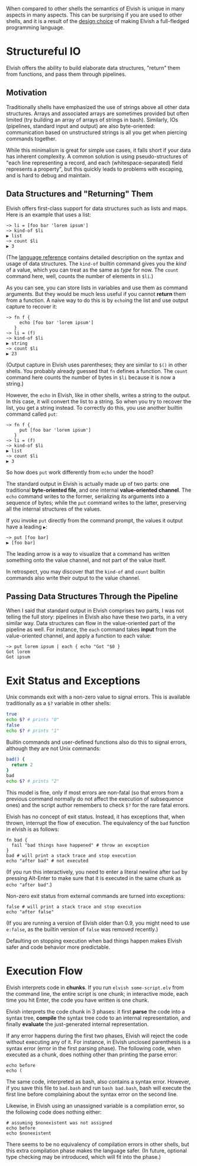 <!-- toc -->

When compared to other shells the semantics of Elvish is unique in many
aspects in many aspects. This can be surprising if you are used to other
shells, and it is a result of the [design choice](/ref/philosophy.html) of
making Elvish a full-fledged programming language.

# Structureful IO

Elvish offers the ability to build elaborate data structures, "return" them
from functions, and pass them through pipelines.

## Motivation

Traditionally shells have emphasized the use of strings above all other data
structures. Arrays and associated arrays are sometimes provided but often
limited (try building an array of arrays of strings in bash). Similarly, IOs
(pipelines, standard input and output) are also byte-oriented: communication
based on unstructured strings is all you get when piercing commands together.

While this minimalism is great for simple use cases, it falls short if your
data has inherent complexity. A common solution is using pseudo-structures of
"each line representing a record, and each (whitespace-separated) field
represents a property", but this quickly leads to problems with escaping, and
is hard to debug and maintain.

## Data Structures and "Returning" Them

Elvish offers first-class support for data structures such as lists and maps. Here is an example that uses a list:

```elvish-transcript
~> li = [foo bar 'lorem ipsum']
~> kind-of $li
▶ list
~> count $li
▶ 3
```

(The [language reference](/ref/lang.html) contains detailed description on the
syntax and usage of data structures. The `kind-of` builtin command gives you
the *kind* of a value, which you can treat as the same as *type* for now. The
`count` command here, well, counts the number of elements in `$li`.)

As you can see, you can store lists in variables and use them as command
arguments. But they would be much less useful if you cannot **return** them
from a function. A naive way to do this is by `echo`ing the list and use output
capture to recover it:

```elvish-transcript
~> fn f {
     echo [foo bar 'lorem ipsum']
   }
~> li = (f)
~> kind-of $li
▶ string
~> count $li
▶ 23
```

(Output capture in Elvish uses parentheses; they are similar to `$()` in other
shells. You probably already guessed that `fn` defines a function. The `count`
command here counts the number of bytes in `$li` because it is now a string.)

However, the `echo` in Elvish, like in other shells, writes a string to the
output. In this case, it will convert the list to a string. So when you try to
recover the list, you get a string instead. To correctly do this, you use
another builtin command called `put`:

```elvish-transcript
~> fn f {
     put [foo bar 'lorem ipsum']
   }
~> li = (f)
~> kind-of $li
▶ list
~> count $li
▶ 3
```

So how does `put` work differently from `echo` under the hood?

The standard output in Elvish is actually made up of two parts: one traditional
**byte-oriented file**, and one internal **value-oriented channel**. The `echo`
command writes to the former, serializing its arguments into a sequence of
bytes; while the `put` command writes to the latter, preserving all the
internal structures of the values.

If you invoke `put` directly from the command prompt, the values it output have
a leading `▶`:

```elvish-transcript
~> put [foo bar]
▶ [foo bar]
```

The leading arrow is a way to visualize that a command has written something
onto the value channel, and not part of the value itself.

In retrospect, you may discover that the `kind-of` and `count` builtin commands
also write their output to the value channel.


## Passing Data Structures Through the Pipeline

When I said that standard output in Elvish comprises two parts, I was not
telling the full story: pipelines in Elvish also have these two parts, in a
very similar way. Data structures can flow in the value-oriented part of the
pipeline as well. For instance, the `each` command takes **input** from the
value-oriented channel, and apply a function to each value:

```elvish-transcript
~> put lorem ipsum | each { echo "Got "$0 }
Got lorem
Got ipsum
```


# Exit Status and Exceptions

Unix commands exit with a non-zero value to signal errors. This is available
traditionally as a `$?` variable in other shells:

```bash
true
echo $? # prints "0"
false
echo $? # prints "1"
```

Builtin commands and user-defined functions also do this to signal errors,
although they are not Unix commands:

```bash
bad() {
  return 2
}
bad
echo $? # prints "2"
```

This model is fine, only if most errors are non-fatal (so that errors from a
previous command normally do not affect the execution of subsequence ones) and
the script author remembers to check `$?` for the rare fatal errors.

Elvish has no concept of exit status. Instead, it has exceptions that, when
thrown, interrupt the flow of execution. The equivalency of the `bad` function
in elvish is as follows:

```elvish
fn bad {
  fail "bad things have happened" # throw an exception
}
bad # will print a stack trace and stop execution
echo "after bad" # not executed
```

(If you run this interactively, you need to enter a literal newline after
`bad` by pressing <span class="key">Alt-Enter</span> to make sure that it is
executed in the same chunk as `echo "after bad"`.)

Non-zero exit status from external commands are turned into exceptions:

```elvish
false # will print a stack trace and stop execution
echo "after false"
```

(If you are running a version of Elvish older than 0.9, you might need to use
`e:false`, as the builtin version of `false` was removed recently.)

Defaulting on stopping execution when bad things happen makes Elvish safer and
code behavior more predictable.


# Execution Flow

Elvish interprets code in **chunks**. If you run `elvish some-script.elv` from
the command line, the entire script is one chunk; in interactive mode, each
time you hit Enter, the code you have written is one chunk.

Elvish interprets the code chunk in 3 phases: it first **parse** the code into
a syntax tree, **compile** the syntax tree code to an internal representation,
and finally **evaluate** the just-generated internal representation.

If any error happens during the first two phases, Elvish will reject the code
without executing any of it. For instance, in Elvish unclosed parenthesis is a
syntax error (error in the first parsing phase). The following code, when
executed as a chunk, does nothing other than printing the parse error:

```elvish-bad
echo before
echo (
```

The same code, interpreted as bash, also contains a syntax error. However, if
you save this file to `bad.bash` and run `bash bad.bash`, bash will execute the
first line before complaining about the syntax error on the second line.

Likewise, in Elvish using an unassigned variable is a compilation error, so the
following code does nothing either:

```elvish
# assuming $nonexistent was not assigned
echo before
echo $nonexistent
```

There seems to be no equivalency of compilation errors in other shells, but
this extra compilation phase makes the language safer. (In future, optional
type checking may be introduced, which will fit into the phase.)
